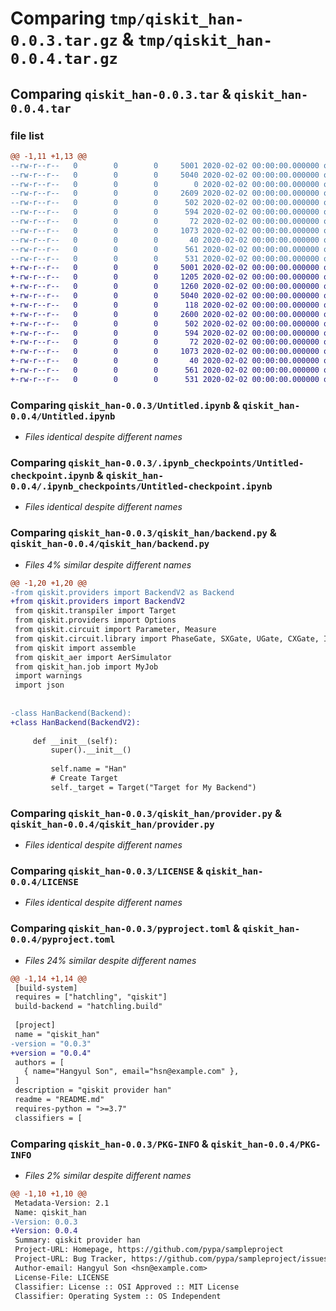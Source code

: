 # Comparing `tmp/qiskit_han-0.0.3.tar.gz` & `tmp/qiskit_han-0.0.4.tar.gz`

## Comparing `qiskit_han-0.0.3.tar` & `qiskit_han-0.0.4.tar`

### file list

```diff
@@ -1,11 +1,13 @@
--rw-r--r--   0        0        0     5001 2020-02-02 00:00:00.000000 qiskit_han-0.0.3/Untitled.ipynb
--rw-r--r--   0        0        0     5040 2020-02-02 00:00:00.000000 qiskit_han-0.0.3/.ipynb_checkpoints/Untitled-checkpoint.ipynb
--rw-r--r--   0        0        0        0 2020-02-02 00:00:00.000000 qiskit_han-0.0.3/qiskit_han/__init__.py
--rw-r--r--   0        0        0     2609 2020-02-02 00:00:00.000000 qiskit_han-0.0.3/qiskit_han/backend.py
--rw-r--r--   0        0        0      502 2020-02-02 00:00:00.000000 qiskit_han-0.0.3/qiskit_han/job.py
--rw-r--r--   0        0        0      594 2020-02-02 00:00:00.000000 qiskit_han-0.0.3/qiskit_han/provider.py
--rw-r--r--   0        0        0       72 2020-02-02 00:00:00.000000 qiskit_han-0.0.3/qiskit_han/.ipynb_checkpoints/Untitled-checkpoint.ipynb
--rw-r--r--   0        0        0     1073 2020-02-02 00:00:00.000000 qiskit_han-0.0.3/LICENSE
--rw-r--r--   0        0        0       40 2020-02-02 00:00:00.000000 qiskit_han-0.0.3/README.md
--rw-r--r--   0        0        0      561 2020-02-02 00:00:00.000000 qiskit_han-0.0.3/pyproject.toml
--rw-r--r--   0        0        0      531 2020-02-02 00:00:00.000000 qiskit_han-0.0.3/PKG-INFO
+-rw-r--r--   0        0        0     5001 2020-02-02 00:00:00.000000 qiskit_han-0.0.4/Untitled.ipynb
+-rw-r--r--   0        0        0     1205 2020-02-02 00:00:00.000000 qiskit_han-0.0.4/qiskit.json
+-rw-r--r--   0        0        0     1260 2020-02-02 00:00:00.000000 qiskit_han-0.0.4/result.json
+-rw-r--r--   0        0        0     5040 2020-02-02 00:00:00.000000 qiskit_han-0.0.4/.ipynb_checkpoints/Untitled-checkpoint.ipynb
+-rw-r--r--   0        0        0      118 2020-02-02 00:00:00.000000 qiskit_han-0.0.4/qiskit_han/__init__.py
+-rw-r--r--   0        0        0     2600 2020-02-02 00:00:00.000000 qiskit_han-0.0.4/qiskit_han/backend.py
+-rw-r--r--   0        0        0      502 2020-02-02 00:00:00.000000 qiskit_han-0.0.4/qiskit_han/job.py
+-rw-r--r--   0        0        0      594 2020-02-02 00:00:00.000000 qiskit_han-0.0.4/qiskit_han/provider.py
+-rw-r--r--   0        0        0       72 2020-02-02 00:00:00.000000 qiskit_han-0.0.4/qiskit_han/.ipynb_checkpoints/Untitled-checkpoint.ipynb
+-rw-r--r--   0        0        0     1073 2020-02-02 00:00:00.000000 qiskit_han-0.0.4/LICENSE
+-rw-r--r--   0        0        0       40 2020-02-02 00:00:00.000000 qiskit_han-0.0.4/README.md
+-rw-r--r--   0        0        0      561 2020-02-02 00:00:00.000000 qiskit_han-0.0.4/pyproject.toml
+-rw-r--r--   0        0        0      531 2020-02-02 00:00:00.000000 qiskit_han-0.0.4/PKG-INFO
```

### Comparing `qiskit_han-0.0.3/Untitled.ipynb` & `qiskit_han-0.0.4/Untitled.ipynb`

 * *Files identical despite different names*

### Comparing `qiskit_han-0.0.3/.ipynb_checkpoints/Untitled-checkpoint.ipynb` & `qiskit_han-0.0.4/.ipynb_checkpoints/Untitled-checkpoint.ipynb`

 * *Files identical despite different names*

### Comparing `qiskit_han-0.0.3/qiskit_han/backend.py` & `qiskit_han-0.0.4/qiskit_han/backend.py`

 * *Files 4% similar despite different names*

```diff
@@ -1,20 +1,20 @@
-from qiskit.providers import BackendV2 as Backend
+from qiskit.providers import BackendV2
 from qiskit.transpiler import Target
 from qiskit.providers import Options
 from qiskit.circuit import Parameter, Measure
 from qiskit.circuit.library import PhaseGate, SXGate, UGate, CXGate, IGate
 from qiskit import assemble
 from qiskit_aer import AerSimulator
 from qiskit_han.job import MyJob
 import warnings
 import json
 
 
-class HanBackend(Backend):
+class HanBackend(BackendV2):
 
     def __init__(self):
         super().__init__()
         
         self.name = "Han"
         # Create Target
         self._target = Target("Target for My Backend")
```

### Comparing `qiskit_han-0.0.3/qiskit_han/provider.py` & `qiskit_han-0.0.4/qiskit_han/provider.py`

 * *Files identical despite different names*

### Comparing `qiskit_han-0.0.3/LICENSE` & `qiskit_han-0.0.4/LICENSE`

 * *Files identical despite different names*

### Comparing `qiskit_han-0.0.3/pyproject.toml` & `qiskit_han-0.0.4/pyproject.toml`

 * *Files 24% similar despite different names*

```diff
@@ -1,14 +1,14 @@
 [build-system]
 requires = ["hatchling", "qiskit"]
 build-backend = "hatchling.build"
 
 [project]
 name = "qiskit_han"
-version = "0.0.3"
+version = "0.0.4"
 authors = [
   { name="Hangyul Son", email="hsn@example.com" },
 ]
 description = "qiskit provider han"
 readme = "README.md"
 requires-python = ">=3.7"
 classifiers = [
```

### Comparing `qiskit_han-0.0.3/PKG-INFO` & `qiskit_han-0.0.4/PKG-INFO`

 * *Files 2% similar despite different names*

```diff
@@ -1,10 +1,10 @@
 Metadata-Version: 2.1
 Name: qiskit_han
-Version: 0.0.3
+Version: 0.0.4
 Summary: qiskit provider han
 Project-URL: Homepage, https://github.com/pypa/sampleproject
 Project-URL: Bug Tracker, https://github.com/pypa/sampleproject/issues
 Author-email: Hangyul Son <hsn@example.com>
 License-File: LICENSE
 Classifier: License :: OSI Approved :: MIT License
 Classifier: Operating System :: OS Independent
```

